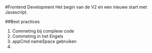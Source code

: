#Frontend Development
Het begin van de V2 en een nieuwe start met Javascript.

##Best practices
1. Commeting bij complexe code
2. Commeting in het Engels
3. appCmd nameSpace gebruiken
4. 


